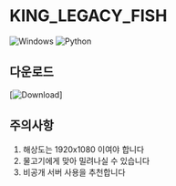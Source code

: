 # KING_LEGACY_FISH
![Windows](https://img.shields.io/badge/Platform-Windows-blue?logo=windows&logoColor=white)
![Python](https://img.shields.io/badge/Made%20with-Python-3776AB?logo=python&logoColor=white)

## 다운로드
[![Download](https://github.com/cookieiscrispy-coder/KING_LEGACY_FISH/releases/tag/v0.0)]

## 주의사항                
1. 해상도는 1920x1080 이여야 합니다
2. 물고기에게 맞아 밀려나실 수 있습니다
3. 비공개 서버 사용을 추천합니다
